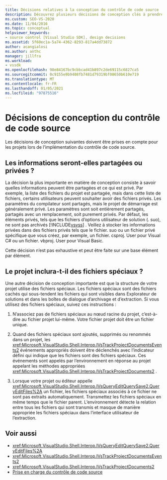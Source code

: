 ```yaml
---
title: Décisions relatives à la conception du contrôle de code source | Microsoft Docs
description: Découvrez plusieurs décisions de conception clés à prendre en compte pour les projets lors de l’implémentation du contrôle de code source.
ms.custom: SEO-VS-2020
ms.date: 11/04/2016
ms.topic: conceptual
helpviewer_keywords:
- source control [Visual Studio SDK], design decisions
ms.assetid: 5f60ec1a-5a74-4362-8293-817a4dd73872
author: acangialosi
ms.author: anthc
manager: jillfra
ms.workload:
- vssdk
ms.openlocfilehash: 98e84167bc9cbbcad41b897c2de69115c6827ca5
ms.sourcegitcommit: 0c9155e9b9408fb7481d79319bf08650b610e719
ms.translationtype: MT
ms.contentlocale: fr-FR
ms.lasthandoff: 01/05/2021
ms.locfileid: "97875516"
---
```

# <a name="source-control-design-decisions"></a>Décisions de conception du contrôle de code source
Les décisions de conception suivantes doivent être prises en compte pour les projets lors de l’implémentation du contrôle de code source.

## <a name="will-information-be-shared-or-private"></a>Les informations seront-elles partagées ou privées ?
 La décision la plus importante en matière de conception consiste à savoir quelles informations peuvent être partagées et ce qui est privé. Par exemple, la liste des fichiers du projet est partagée, mais dans cette liste de fichiers, certains utilisateurs peuvent souhaiter avoir des fichiers privés. Les paramètres du compilateur sont partagés, mais le projet de démarrage est généralement privé. Les paramètres sont soit entièrement partagés, partagés avec un remplacement, soit purement privés. Par défaut, les éléments privés, tels que les fichiers d’options utilisateur de solution (. suo), ne sont pas archivés [!INCLUDE[vsvss](../../extensibility/includes/vsvss_md.md)] . Veillez à stocker les informations privées dans des fichiers privés tels que le fichier. suo ou un fichier privé spécifique que vous créez, par exemple, un fichier. csproj. User pour Visual C# ou un fichier. vbproj. User pour Visual Basic.

 Cette décision n’est pas exhaustive et peut être faite sur une base élément par élément.

## <a name="will-the-project-include-special-files"></a>Le projet inclura-t-il des fichiers spéciaux ?
 Une autre décision de conception importante est que la structure de votre projet utilise des fichiers spéciaux. Les fichiers spéciaux sont des fichiers cachés qui sous-tendent les fichiers qui sont visibles dans Explorateur de solutions et dans les boîtes de dialogue d’archivage et d’extraction. Si vous utilisez des fichiers spéciaux, suivez ces instructions :

1. N’associez pas de fichiers spéciaux au nœud racine du projet, c’est-à-dire au fichier projet lui-même. Votre fichier projet doit être un fichier unique.

2. Quand des fichiers spéciaux sont ajoutés, supprimés ou renommés dans un projet, les <xref:Microsoft.VisualStudio.Shell.Interop.IVsTrackProjectDocumentsEvents2> événements appropriés doivent être déclenchés avec l’indicateur défini qui indique que les fichiers sont des fichiers spéciaux. Ces événements sont appelés par l’environnement en réponse au projet appelant les méthodes appropriées <xref:Microsoft.VisualStudio.Shell.Interop.IVsTrackProjectDocuments2> .

3. Lorsque votre projet ou éditeur appelle <xref:Microsoft.VisualStudio.Shell.Interop.IVsQueryEditQuerySave2.QueryEditFiles%2A> un fichier, les fichiers spéciaux associés à ce fichier ne sont pas extraits automatiquement. Transmettez les fichiers spéciaux en même temps que le fichier parent. L’environnement détecte la relation entre tous les fichiers qui sont transmis et masque de manière appropriée les fichiers spéciaux dans l’interface utilisateur de l’extraction.

## <a name="see-also"></a>Voir aussi
- <xref:Microsoft.VisualStudio.Shell.Interop.IVsQueryEditQuerySave2.QueryEditFiles%2A>
- <xref:Microsoft.VisualStudio.Shell.Interop.IVsTrackProjectDocumentsEvents2>
- <xref:Microsoft.VisualStudio.Shell.Interop.IVsTrackProjectDocuments2>
- [Prise en charge du contrôle de code source](../../extensibility/internals/supporting-source-control.md)
